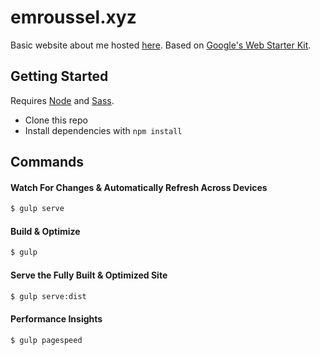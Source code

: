 # emroussel.xyz

Basic website about me hosted [here](https://emroussel.xyz). Based on [Google's Web Starter Kit](https://developers.google.com/web/tools/starter-kit/).

## Getting Started

Requires [Node](https://nodejs.org/en/) and [Sass](http://sass-lang.com/).

- Clone this repo
- Install dependencies with `npm install`

## Commands

#### Watch For Changes & Automatically Refresh Across Devices

```sh
$ gulp serve
```

#### Build & Optimize

```sh
$ gulp
```

#### Serve the Fully Built & Optimized Site

```sh
$ gulp serve:dist
```

#### Performance Insights

```sh
$ gulp pagespeed
```
